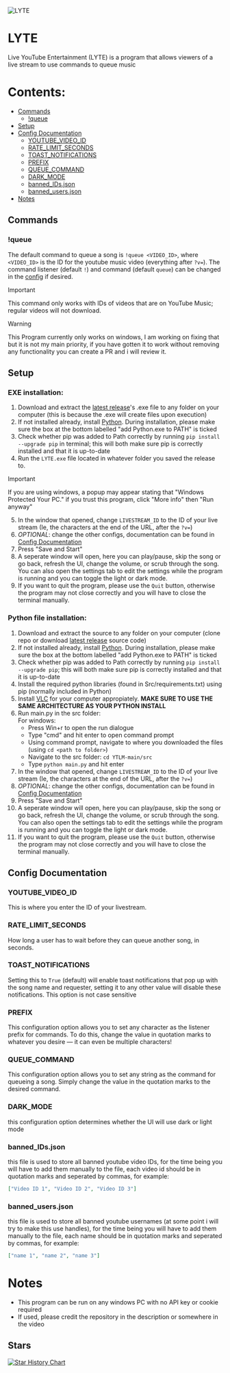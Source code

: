 ![LYTE](https://socialify.git.ci/NIDNHU/YTLM/image?description=1&font=Source+Code+Pro&forks=1&issues=1&language=1&name=1&owner=1&pattern=Solid&pulls=1&stargazers=1&theme=Dark)
# LYTE
Live YouTube Entertainment (LYTE) is a program that allows viewers of a live stream to use commands to queue music

# Contents:

- [Commands](#commands)
  - [!queue](#queue)
- [Setup](#setup)
- [Config Documentation](#config-documentation)
  - [YOUTUBE_VIDEO_ID](#youtube_video_id)
  - [RATE_LIMIT_SECONDS](#rate_limit_seconds)  
  - [TOAST_NOTIFICATIONS](#toast_notifications)
  - [PREFIX](#prefix)  
  - [QUEUE_COMMAND](#queue_command)
  - [DARK_MODE](#dark_mode)
  - [banned_IDs.json](#banned_idsjson)
  - [banned_users.json](#banned_usersjson)
- [Notes](#notes)  
 
## Commands

### !queue

The default command to queue a song is `!queue <VIDEO_ID>`, where `<VIDEO_ID>` is the ID for the youtube music video (everything after `?v=`). The command listener (default `!`) and command (default `queue`) can be changed in the [config](#config-documentation) if desired.

> [!IMPORTANT]
>This command only works with IDs of videos that are on YouTube Music; regular videos will not download.

> [!WARNING]
> This Program currently only works on windows, I am working on fixing that but it is not my main priority, if you have gotten it to work without removing any functionality you can create a PR and i will review it.

## Setup

### EXE installation:
1. Download and extract the [latest release](https://github.com/NIDNHU/YTLM/releases/tag/release)'s .exe file to any folder on your computer (this is because the .exe will create files upon execution)
2. If not installed already, install [Python](https://www.python.org/downloads/). During installation, please make sure the box at the bottom labelled "add Python.exe to PATH" is ticked
3. Check whether pip was added to Path correctly by running `pip install --upgrade pip` in terminal; this will both make sure pip is correctly installed and that it is up-to-date
4. Run the `LYTE.exe` file located in whatever folder you saved the release to.
> [!IMPORTANT]  
> If you are using windows, a popup may appear stating that "Windows Protected Your PC." if you trust this program, click "More info" then "Run anyway"
5. In the window that opened, change `LIVESTREAM_ID` to the ID of your live stream (Ie, the characters at the end of the URL, after the `?v=`)
6. *OPTIONAL*: change the other configs, documentation can be found in [Config Documentation](#config-documentation)
7. Press "Save and Start"
8. A seperate window will open, here you can play/pause, skip the song or go back, refresh the UI, change the volume, or scrub through the song. You can also open the settings tab to edit the settings while the program is running and you can toggle the light or dark mode.
9. If you want to quit the program, please use the `Quit` button, otherwise the program may not close correctly and you will have to close the terminal manually.


### Python file installation:
1. Download and extract the source to any folder on your computer (clone repo or download [latest release](https://github.com/NIDNHU/YTLM/releases/tag/release) source code)
2. If not installed already, install [Python](https://www.python.org/downloads/). During installation, please make sure the box at the bottom labelled "add Python.exe to PATH" is ticked
3. Check whether pip was added to Path correctly by running `pip install --upgrade pip`; this will both make sure pip is correctly installed and that it is up-to-date
4. Install the required python libraries (found in Src/requirements.txt) using pip (normally included in Python)
5. Install [VLC](https://www.videolan.org/vlc/) for your computer appropiately. **MAKE SURE TO USE THE SAME ARCHITECTURE AS YOUR PYTHON INSTALL**
6. Run main.py in the src folder:\
For windows:
    - Press Win+r to open the run dialogue
    - Type "cmd" and hit enter to open command prompt
    - Using command prompt, navigate to where you downloaded the files (using `cd <path to folder>`)
    - Navigate to the src folder: `cd YTLM-main/src`
    - Type `python main.py` and hit enter
7. In the window that opened, change `LIVESTREAM_ID` to the ID of your live stream (Ie, the characters at the end of the URL, after the `?v=`)
8. *OPTIONAL*: change the other configs, documentation can be found in [Config Documentation](#config-documentation)
9. Press "Save and Start"
10. A seperate window will open, here you can play/pause, skip the song or go back, refresh the UI, change the volume, or scrub through the song. You can also open the settings tab to edit the settings while the program is running and you can toggle the light or dark mode.
11. If you want to quit the program, please use the `Quit` button, otherwise the program may not close correctly and you will have to close the terminal manually.



## Config Documentation

### YOUTUBE_VIDEO_ID
This is where you enter the ID of your livestream.

### RATE_LIMIT_SECONDS
How long a user has to wait before they can queue another song, in seconds.

### TOAST_NOTIFICATIONS
Setting this to ```True``` (default) will enable toast notifications that pop up with the song name and requester, setting it to any other value will disable these notifications. This option is not case sensitive

### PREFIX
This configuration option allows you to set any character as the listener prefix for commands. To do this, change the value in quotation marks to whatever you desire — it can even be multiple characters!

### QUEUE_COMMAND
This configuration option allows you to set any string as the command for queueing a song. Simply change the value in the quotation marks to the desired command.

### DARK_MODE
this configuration option determines whether the UI will use dark or light mode

### banned_IDs.json
this file is used to store all banned youtube video IDs, for the time being you will have to add them manually to the file, each video id should be in quotation marks and seperated by commas, for example:
```JSON
["Video ID 1", "Video ID 2", "Video ID 3"]
```

### banned_users.json
this file is used to store all banned youtube usernames (at some point i will try to make this use handles), for the time being you will have to add them manually to the file, each name should be in quotation marks and seperated by commas, for example:
```JSON
["name 1", "name 2", "name 3"]
```
# Notes

- This program can be run on any windows PC with no API key or cookie required
- If used, please credit the repository in the description or somewhere in the video

## Stars

[![Star History Chart](https://api.star-history.com/svg?repos=NIDNHU/YTLM\&type=Date)](https://star-history.com/#NIDNHU/YTLM\&Date)
